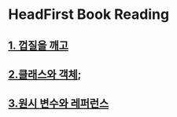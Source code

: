 # HeadFirst Book Reading

## [1. 껍질을 깨고]("https://github.com/Guiwoo/HeadFirst_Book/blob/master/1.%EA%BB%8D%EC%A7%88%EC%9D%84%EA%B9%A8%EA%B3%A0/review.md")

## [2.클래스와 객체]("https://github.com/Guiwoo/HeadFirst_Book/blob/master/2.%ED%81%B4%EB%9E%98%EC%8A%A4%EC%99%80%EA%B0%9D%EC%B2%B4/review.md");

## [3.원시 변수와 레퍼런스]("https://github.com/Guiwoo/HeadFirst_Book/blob/master/3.%EB%B3%80%EC%88%98_%EB%A0%88%ED%8D%BC%EB%9F%B0%EC%8A%A4/review.md")
